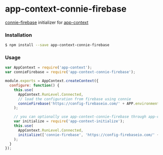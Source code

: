 # app-context-connie-firebase

[connie-firebase](https://www.npmjs.com/package/connie-firebase) initializer for [app-context](https://www.npmjs.com/package/app-context)

### Installation

```bash
$ npm install --save app-context-connie-firebase
```

### Usage

```javascript
var AppContext = require('app-context');
var connieFirebase = require('app-context-connie-firebase');

module.exports = AppContext.createContext({
  configure: function() {
    this.use(
      AppContext.RunLevel.Connected,
      // load the configuration from firebase using connie
      connieFirebase('https://config-firebaseio.com/' + APP.environment)
    );

    // you can optionally use app-context-connie-firebase through app-context-initialize
    var initialize = require('app-context-initialize');
    this.use(
      AppContext.RunLevel.Connected,
      initialize(['connie-firebase', 'https://config-firebaseio.com/' + APP.environment])
    );
  }
});
```
